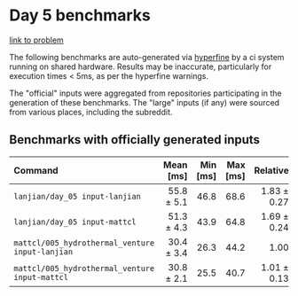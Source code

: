 # Day 5 benchmarks

[link to problem](http://adventofcode.com/2021/day/5)

The following benchmarks are auto-generated via [hyperfine](https://github.com/sharkdp/hyperfine) by a ci system running on shared hardware. Results may be inaccurate, particularly for execution times < 5ms, as per the hyperfine warnings.

The "official" inputs were aggregated from repositories participating in the generation of these benchmarks. The "large" inputs (if any) were sourced from various places, including the subreddit.

## Benchmarks with officially generated inputs
| Command | Mean [ms] | Min [ms] | Max [ms] | Relative |
|:---|---:|---:|---:|---:|
| `lanjian/day_05 input-lanjian` | 55.8 ± 5.1 | 46.8 | 68.6 | 1.83 ± 0.27 |
| `lanjian/day_05 input-mattcl` | 51.3 ± 4.3 | 43.9 | 64.8 | 1.69 ± 0.24 |
| `mattcl/005_hydrothermal_venture input-lanjian` | 30.4 ± 3.4 | 26.3 | 44.2 | 1.00 |
| `mattcl/005_hydrothermal_venture input-mattcl` | 30.8 ± 2.1 | 25.5 | 40.7 | 1.01 ± 0.13 |
